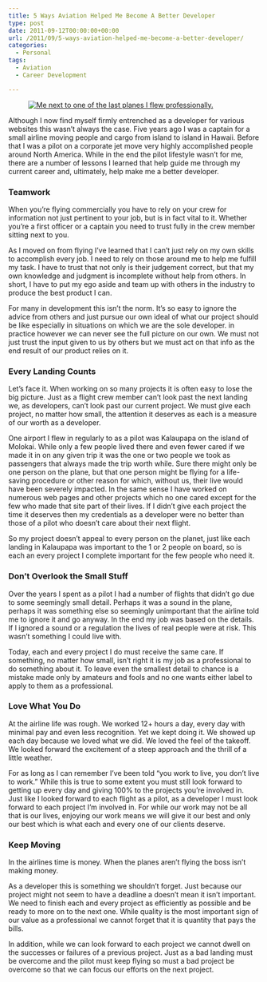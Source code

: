 ```yaml
---
title: 5 Ways Aviation Helped Me Become A Better Developer
type: post
date: 2011-09-12T00:00:00+00:00
url: /2011/09/5-ways-aviation-helped-me-become-a-better-developer/
categories:
  - Personal
tags:
  - Aviation
  - Career Development

---
```

<div class="wp-block-image">
  <figure class="aligncenter"><a href="/images/2011/09/Airline-days.jpg"><img decoding="async" src="/images/2011/09/Airline-days.jpg" alt="Me next to one of the last planes I flew professionally." class="wp-image-3113" title="Airline Days" /></a></figure>
</div>

Although I now find myself firmly entrenched as a developer for various websites this wasn’t always the case. Five years ago I was a captain for a small airline moving people and cargo from island to island in Hawaii. Before that I was a pilot on a corporate jet move very highly accomplished people around North America. While in the end the pilot lifestyle wasn’t for me, there are a number of lessons I learned that help guide me through my current career and, ultimately, help make me a better developer.

### Teamwork

When you’re flying commercially you have to rely on your crew for information not just pertinent to your job, but is in fact vital to it. Whether you’re a first officer or a captain you need to trust fully in the crew member sitting next to you.

As I moved on from flying I’ve learned that I can’t just rely on my own skills to accomplish every job. I need to rely on those around me to help me fulfill my task. I have to trust that not only is their judgement correct, but that my own knowledge and judgment is incomplete without help from others. In short, I have to put my ego aside and team up with others in the industry to produce the best product I can.

For many in development this isn’t the norm. It’s so easy to ignore the advice from others and just pursue our own ideal of what our project should be like especially in situations on which we are the sole developer. in practice however we can never see the full picture on our own. We must not just trust the input given to us by others but we must act on that info as the end result of our product relies on it.

### Every Landing Counts

Let’s face it. When working on so many projects it is often easy to lose the big picture. Just as a flight crew member can’t look past the next landing we, as developers, can’t look past our current project. We must give each project, no matter how small, the attention it deserves as each is a measure of our worth as a developer.

One airport I flew in regularly to as a pilot was Kalaupapa on the island of Molokai. While only a few people lived there and even fewer cared if we made it in on any given trip it was the one or two people we took as passengers that always made the trip worth while. Sure there might only be one person on the plane, but that one person might be flying for a life-saving procedure or other reason for which, without us, their live would have been severely impacted. In the same sense I have worked on numerous web pages and other projects which no one cared except for the few who made that site part of their lives. If I didn’t give each project the time it deserves then my credentials as a developer were no better than those of a pilot who doesn’t care about their next flight.

So my project doesn’t appeal to every person on the planet, just like each landing in Kalaupapa was important to the 1 or 2 people on board, so is each an every project I complete important for the few people who need it.

### Don’t Overlook the Small Stuff

Over the years I spent as a pilot I had a number of flights that didn’t go due to some seemingly small detail. Perhaps it was a sound in the plane, perhaps it was something else so seemingly unimportant that the airline told me to ignore it and go anyway. In the end my job was based on the details. If I ignored a sound or a regulation the lives of real people were at risk. This wasn’t something I could live with.

Today, each and every project I do must receive the same care. If something, no matter how small, isn’t right it is my job as a professional to do something about it. To leave even the smallest detail to chance is a mistake made only by amateurs and fools and no one wants either label to apply to them as a professional.

### Love What You Do

At the airline life was rough. We worked 12+ hours a day, every day with minimal pay and even less recognition. Yet we kept doing it. We showed up each day because we loved what we did. We loved the feel of the takeoff. We looked forward the excitement of a steep approach and the thrill of a little weather.

For as long as I can remember I’ve been told “you work to live, you don’t live to work.” While this is true to some extent you must still look forward to getting up every day and giving 100% to the projects you’re involved in. Just like I looked forward to each flight as a pilot, as a developer I must look forward to each project I’m involved in. For while our work may not be all that is our lives, enjoying our work means we will give it our best and only our best which is what each and every one of our clients deserve.

### Keep Moving

In the airlines time is money. When the planes aren’t flying the boss isn’t making money.

As a developer this is something we shouldn’t forget. Just because our project might not seem to have a deadline a doesn’t mean it isn’t important. We need to finish each and every project as efficiently as possible and be ready to more on to the next one. While quality is the most important sign of our value as a professional we cannot forget that it is quantity that pays the bills.

In addition, while we can look forward to each project we cannot dwell on the successes or failures of a previous project. Just as a bad landing must be overcome and the pilot must keep flying so must a bad project be overcome so that we can focus our efforts on the next project.